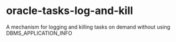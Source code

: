 # oracle-tasks-log-and-kill
A mechanism for logging and killing tasks on demand without using DBMS_APPLICATION_INFO
